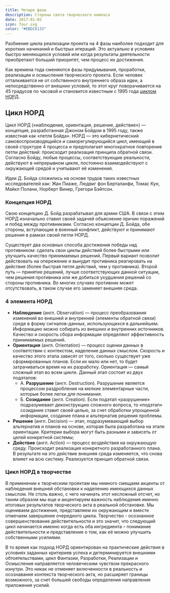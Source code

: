 ```yaml
---
title: Четыре фазы
description: Стороны света творческого компаса
date: 2017-01-02
icon: four.svg
color: "#EBDC6133"
---
```


Разбиение цикла реализации проекта на 4 фазы наиболее подходит для коротких начинаний и быстрых итераций. Это актуально в условиях быстро меняющихся условий или когда результаты деятельности приобретают больший приоритет, чем процесс их достижения.

Как времена года сменяются фазы придумывания, проработки, реализации и осмысления творческого проекта. Если человек отталкивается не от собственного внутреннего образа идеи, а непосредственно от внешних условий, то этот круг поворачивается на 45 градусов по часовой и становится известным с 1995 года [циклом НОРД](https://ru.wikipedia.org/wiki/Цикл_НОРД).

## Цикл НОРД

Цикл НОРД («наблюдение, ориентация, решение, действие») — концепция, разработанная Джоном Бойдом в 1995 году, также известная как «петля Бойда». НОРД — это кибернетический самовоспроизводящийся и саморегулирующийся цикл, имеющий в своей структуре 4 процесса и предполагает многократное повторение петли действий: происходит реализация принципа обратной связи. Согласно Бойду, любые процессы, соответствующие реальности, действуют в непрерывном цикле, постоянно взаимодействуют с окружающей средой и учитывают её изменения.

Идеи Д. Бойда сложились на основе трудов таких известных исследователей как: Жан Пиаже, Людвиг фон Берталанфи, Томас Кун, Майкл Полани, Норберт Винер, Грегори Бэйтсон.

### Концепция НОРД

Свою концепцию Д. Бойд разрабатывал для армии США. В связи с этим НОРД изначально ставил своей задачей объяснение причин поражений и побед между противниками. Согласно концепции Д. Бойда, обе стороны, вступающие в военный конфликт, действуют и принимают решения в рамках своей петли НОРД.

Существует два основных способа достижения победы над противником: сделать свои циклы действий более быстрыми или улучшить качество принимаемых решений. Первый вариант позволит действовать на опережение и вынудит противника реагировать на действия (более быстрая петля действий, чем у противника). Второй путь — принятие решений, лучше соответствующих данной ситуации, чем решения противника или же добиться ухудшения решений со стороны противника. Во многих случаях противник может отсутствовать, в таком случае его заменяет внешняя среда.

### 4 элемента НОРД

- **Наблюдение** (англ. Observation) — процесс преобразования изменений во внешней и внутренней (элементы обратной связи) среде в форму сигналов-данных, использующихся в дальнейшем. Информацию можно собирать из внешних и внутренних источников. Качество и скорость сбора информации определяют эффективность принимаемых решений.
- **Ориентация** (англ. Orientation) — процесс оценки данных в соответствии с контекстом, наделение данных смыслом. Скорость и качество этого этапа зависят от того, сколько существует уже сформированных планов. Если их мало или нет, то будет затрачиваться время на их разработку. Ориентация — самый сложный этап во всем цикле. Данный этап состоит из двух подэтапов:
  - А. **Разрушение** (англ. Destruction). Разрушение является процессом раздробления на мелкие элементарные части, которые более легки для понимания.
  - Б. **Созидание** (англ. Creation). Если подэтап «разрушение» подразумевает деконструкцию сложного вопроса, то «подэтап» созидание ставит своей целью, за счет обработки упрощенной информации, создание плана и альтернатив решения проблемы.
- **Решение** (англ. Decision) — этап, подразумевающий выбор альтернатив и планов на основе, которая была разработана на этапе ориентации. Критерии выбора могут быть разными и зависеть от целей конкретной системы;
- **Действие** (англ. Action) — процесс воздействия на окружающую среду. Происходит реализация конкретного разработанного плана. В результате на это действие внешняя среда изменяется, что снова влияет на всю систему. Реализуется принцип обратной связи.

### Цикл НОРД в творчестве

В применении к творческим проектам мы немного смещаем акценты от наблюдения внешней обстановки к наделению имеющихся данных смыслом. Не столь важно, с чего начинать этот несложный отсчет, но таким образом мы еще и акцентируем важность наблюдения именно итоговых результатов творческого акта в реальной обстановке. Мы оцениваем достижения, представляем их окружающим и вместе отмечаем завершение очередного цикла. Творчество - осознанное совершенствование действительности и это значит, что следующий цикл начинается именно когда есть оба ингредиента – понимание действительности и представление о том, как её можно улучшить собственными усилиями.

В то время как подход НОРД ориентирован на практические действия в условиях заданных критериев успеха и детерминируется внешними обтоятельствами, цикл Фантазии, Разработки, Реализации и Осмысления направляется человеческим чувством прекрасного изнутри. Это никак не отменяет включенности в реальность и осознавания контекста творческого акта, но расширяет границы возможного, за счет большей свободы определения направления приложения усилий.
